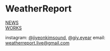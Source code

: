 # WeatherReport

[NEWS](post/news.md)<br>
[WORKS](post/works.md)<br>

instagram: [@jiyeonkimsound](https://instagram.com/jiyeonkimsound), [@giy.eyear](https://www.instagram.com/giy.eyear)
email: weatherreport.live@gmail.com





